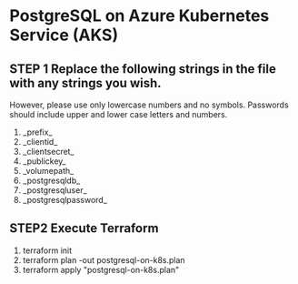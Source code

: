 # PostgreSQL on Azure Kubernetes Service (AKS)

## STEP 1 Replace the  following strings in the file with any strings you wish.
However, please use only lowercase numbers and no symbols.
Passwords should include upper and lower case letters and numbers.

1. \_prefix\_
1. \_clientid\_
1. \_clientsecret\_
1. \_publickey\_
1. \_volumepath\_
1. \_postgresqldb\_
1. \_postgresqluser\_
1. \_postgresqlpassword\_

## STEP2 Execute Terraform
1. terraform init
1. terraform plan -out postgresql-on-k8s.plan
1. terraform apply "postgresql-on-k8s.plan"  